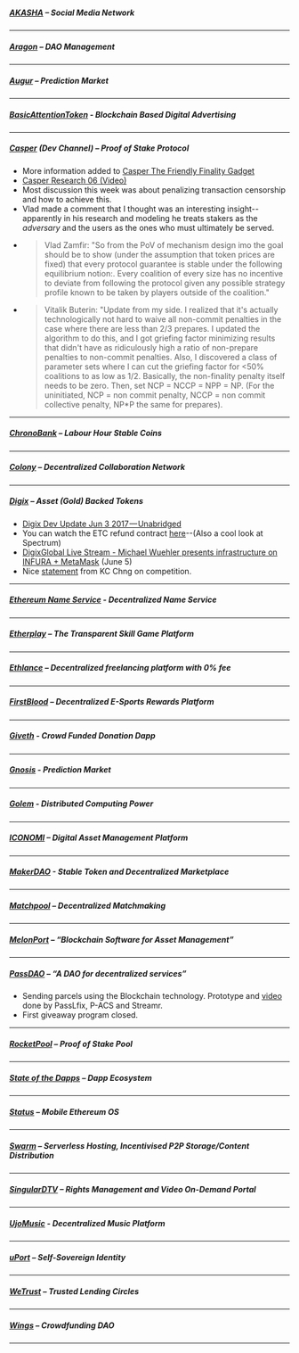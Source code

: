 
##### [AKASHA](http://akasha.world/) – Social Media Network


---
##### [Aragon](http://aragon.one/) – DAO Management

---
##### [Augur](https://augur.net/) – Prediction Market


---
##### [BasicAttentionToken](https://basicattentiontoken.org/) - Blockchain Based Digital Advertising


---  
##### [Casper](https://blog.ethereum.org/2015/08/01/introducing-casper-friendly-ghost/) (Dev Channel) – Proof of Stake Protocol
- More information added to [Casper The Friendly Finality Gadget](http://vitalik.ca/files/casper_note.html)
- [Casper Research 06 (Video)](https://www.youtube.com/watch?v=vAolH_3kh3Y)
- Most discussion this week was about penalizing transaction censorship and how to achieve this. 
- Vlad made a comment that I thought was an interesting insight--apparently in his research and modeling he treats stakers as the *adversary* and the users as the ones who must ultimately be served.
- >Vlad Zamfir: "So from the PoV of mechanism design imo the goal should be to show (under the assumption that token prices are fixed) that every protocol guarantee is stable under the following equilibrium notion:. Every coalition of every size has no incentive to deviate from following the protocol given any possible strategy profile known to be taken by players outside of the coalition."
- >Vitalik Buterin: "Update from my side. I realized that it's actually technologically not hard to waive all non-commit penalties in the case where there are less than 2/3 prepares. I updated the algorithm to do this, and I got griefing factor minimizing results that didn't have as ridiculously high a ratio of non-prepare penalties to non-commit penalties. Also, I discovered a class of parameter sets where I can cut the griefing factor for <50% coalitions to as low as 1/2. Basically, the non-finality penalty itself needs to be zero. Then, set NCP = NCCP = NPP = NP. (For the uninitiated, NCP = non commit penalty, NCCP = non commit collective penalty, NP*P the same for prepares).
---
##### [ChronoBank](http://chronobank.io/) – Labour Hour Stable Coins


---
##### [Colony](http://colony.io/) – Decentralized Collaboration Network


---
##### [Digix](https://digix.io/) – Asset (Gold) Backed Tokens
- [Digix Dev Update Jun 3 2017 — Unabridged](https://medium.com/@Digix/digix-dev-update-jun-3-2017-unabridged-6f56674f30ab)
- You can watch the ETC refund contract [here](https://etc-redemption.digix.global/)--(Also a cool look at Spectrum)
- [DigixGlobal Live Stream - Michael Wuehler presents infrastructure on INFURA + MetaMask](https://www.youtube.com/watch?v=N784-1G6ZZY&ab_channel=DigixGlobal) (June 5)
- Nice [statement](https://dgx-public.slack.com/archives/C0VG40PAL/p1496532446090899) from KC Chng on competition.
---
##### [Ethereum Name Service](https://ens.codetract.io) - Decentralized Name Service


---
##### [Etherplay](http://etherplay.io) – The Transparent Skill Game Platform


---
##### [Ethlance](http://ethlance.com/) – Decentralized freelancing platform with 0% fee


---
##### [FirstBlood](https://firstblood.io/) – Decentralized E-Sports Rewards Platform


---
##### [Giveth](http://www.giveth.io/) - Crowd Funded Donation Dapp


---
##### [Gnosis](https://gnosis.pm/) - Prediction Market 


---  
##### [Golem](https://golem.network/) - Distributed Computing Power


---
##### [ICONOMI](https://iconomi.net/) – Digital Asset Management Platform

---
##### [MakerDAO](http://makerdao.com/) - Stable Token and Decentralized Marketplace


---
##### [Matchpool](http://matchpool.co/) – Decentralized Matchmaking


---
##### [MelonPort](https://melonport.com/) – “Blockchain Software for Asset Management”

---
##### [PassDAO](https://forum.passdao.org/) – “A DAO for decentralized services”
- Sending parcels using the Blockchain technology. Prototype and [video](http://pacifics.org/) done by PassLfix, P-ACS and Streamr.
- First giveaway program closed.

---
##### [RocketPool](http://www.rocketpool.net/) – Proof of Stake Pool


---
##### [State of the Dapps](https://dapps.ethercasts.com/) – Dapp Ecosystem


---
##### [Status](http://status.im/) – Mobile Ethereum OS


---
##### [Swarm](http://swarm-gateways.net/bzz:/theswarm.eth/) – Serverless Hosting, Incentivised P2P Storage/Content Distribution


---
##### [SingularDTV](https://singulardtv.com/) – Rights Management and Video On-Demand Portal


---
##### [UjoMusic](https://ujomusic.com/) - Decentralized Music Platform


---  
##### [uPort](https://www.uport.me/) – Self-Sovereign Identity 


---
##### [WeTrust](https://www.wetrust.io/) – Trusted Lending Circles


---
##### [Wings](https://wings.ai/) – Crowdfunding DAO


---

